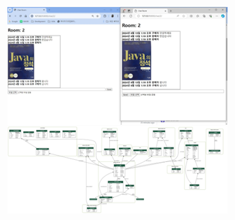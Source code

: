 ![test.jpg](https://github.com/KBS0123/AntMarket/blob/main/test.jpg)
 ![AntMarket.png](https://github.com/KBS0123/AntMarket/blob/main/AntMarket.png)
